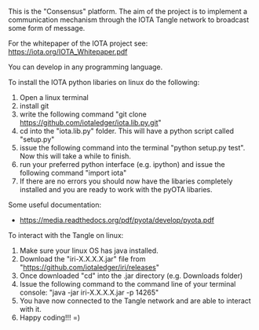 This is the "Consensus" platform. The aim of the project is to implement a communication mechanism through the IOTA Tangle network to broadcast some form of message. 

For the whitepaper of the IOTA project see: https://iota.org/IOTA_Whitepaper.pdf

You can develop in any programming language. 

To install the IOTA python libaries on linux do the following:
1. Open a linux terminal 
2. install git 
3. write the following command "git clone https://github.com/iotaledger/iota.lib.py.git"
4. cd into the "iota.lib.py" folder. This will have a python script called "setup.py"
5. issue the following command into the terminal "python setup.py test". Now this will take a while to finish.
6. run your preferred python interface (e.g. ipython) and issue the following command "import iota"
7. If there are no errors you should now have the libaries completely installed and you are ready to work with the pyOTA libaries.


Some useful documentation:
- https://media.readthedocs.org/pdf/pyota/develop/pyota.pdf

To interact with the Tangle on linux:
1. Make sure your linux OS has java installed.
2. Download the "iri-X.X.X.X.jar" file from "https://github.com/iotaledger/iri/releases"
3. Once downloaded "cd" into the .jar directory (e.g. Downloads folder) 
4. Issue the following command to the command line of your terminal console: "java -jar iri-X.X.X.X.jar -p 14265"
5. You have now connected to the Tangle network and are able to interact with it.
6. Happy coding!!! =)






